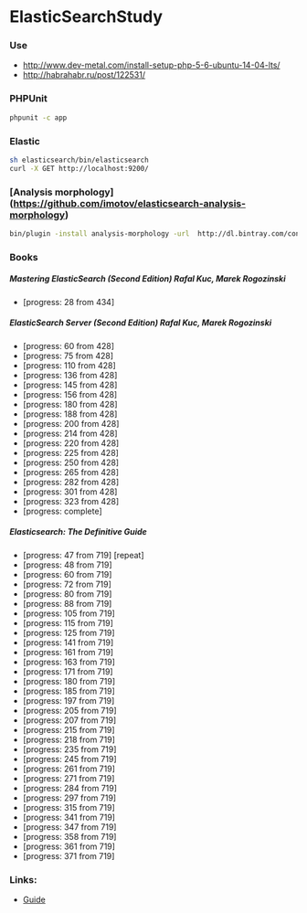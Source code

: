 # ElasticSearchStudy

### Use 
* http://www.dev-metal.com/install-setup-php-5-6-ubuntu-14-04-lts/
* http://habrahabr.ru/post/122531/

### PHPUnit
```bash
phpunit -c app
```

### Elastic
```bash
sh elasticsearch/bin/elasticsearch
curl -X GET http://localhost:9200/
```

### [Analysis morphology] (https://github.com/imotov/elasticsearch-analysis-morphology)
```bash
bin/plugin -install analysis-morphology -url  http://dl.bintray.com/content/imotov/elasticsearch-plugins/org/elasticsearch/elasticsearch-analysis-morphology/1.2.1/elasticsearch-analysis-morphology-1.2.1.zip
```

### Books
##### Mastering ElasticSearch (Second Edition) Rafal Kuc, Marek Rogozinski
* [progress: 28 from 434]

##### ElasticSearch Server (Second Edition) Rafal Kuc, Marek Rogozinski
* [progress: 60 from 428]
* [progress: 75 from 428]
* [progress: 110 from 428]
* [progress: 136 from 428]
* [progress: 145 from 428]
* [progress: 156 from 428]
* [progress: 180 from 428]
* [progress: 188 from 428]
* [progress: 200 from 428]
* [progress: 214 from 428]
* [progress: 220 from 428]
* [progress: 225 from 428]
* [progress: 250 from 428]
* [progress: 265 from 428]
* [progress: 282 from 428]
* [progress: 301 from 428]
* [progress: 323 from 428]
* [progress: complete]

##### Elasticsearch: The Definitive Guide
* [progress: 47 from 719] [repeat]
* [progress: 48 from 719]
* [progress: 60 from 719]
* [progress: 72 from 719]
* [progress: 80 from 719]
* [progress: 88 from 719]
* [progress: 105 from 719]
* [progress: 115 from 719]
* [progress: 125 from 719]
* [progress: 141 from 719]
* [progress: 161 from 719]
* [progress: 163 from 719]
* [progress: 171 from 719]
* [progress: 180 from 719]
* [progress: 185 from 719]
* [progress: 197 from 719]
* [progress: 205 from 719]
* [progress: 207 from 719]
* [progress: 215 from 719]
* [progress: 218 from 719]
* [progress: 235 from 719]
* [progress: 245 from 719]
* [progress: 261 from 719]
* [progress: 271 from 719]
* [progress: 284 from 719]
* [progress: 297 from 719]
* [progress: 315 from 719]
* [progress: 341 from 719]
* [progress: 347 from 719]
* [progress: 358 from 719]
* [progress: 361 from 719]
* [progress: 371 from 719]

### Links:
* [Guide](https://www.elastic.co/guide/en/elasticsearch/guide/current/index.html)
